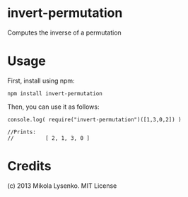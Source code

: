 invert-permutation
==================
Computes the inverse of a permutation

Usage
=====
First, install using npm:

    npm install invert-permutation
    
Then, you can use it as follows:

    console.log( require("invert-permutation")([1,3,0,2]) )
    
    //Prints:
    //          [ 2, 1, 3, 0 ]

Credits
=======
(c) 2013 Mikola Lysenko. MIT License
